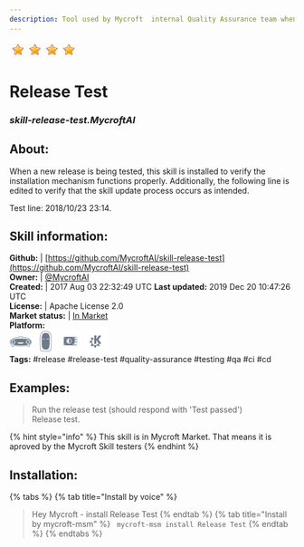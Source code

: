 ```yaml
---    
description: Tool used by Mycroft  internal Quality Assurance team when validating a new mycroft-core release  
---    
```

![](../.gitbook/assets/star.png)![](../.gitbook/assets/star.png)![](../.gitbook/assets/star.png)![](../.gitbook/assets/star.png)  
# Release Test  
### _skill-release-test.MycroftAI_  
## About:  
When a new release is being tested, this skill is installed to verify the
installation mechanism functions properly.  Additionally, the following line
is edited to verify that the skill update process occurs as intended.

Test line:  2018/10/23 23:14.

## Skill information:  
**Github:** | [https://github.com/MycroftAI/skill-release-test](https://github.com/MycroftAI/skill-release-test)  
**Owner:** | [@MycroftAI](https://github.com/MycroftAI)  
**Created:** | 2017 Aug 03 22:32:49 UTC  **Last updated:** 2019 Dec 20 10:47:26 UTC  
**License:** | Apache License 2.0  
**Market status:** | [In Market](https://market.mycroft.ai/skill/mycroft-release-test)  
**Platform:**  
 ![](../.gitbook/assets/mark-1-icon.png)  ![](../.gitbook/assets/mark-2-icon.png)  ![](../.gitbook/assets/picroft-icon.png)  ![](../.gitbook/assets/kde.png)   
**Tags:** \#release \#release-test \#quality-assurance \#testing \#qa \#ci \#cd   
## Examples:  
> Run the release test (should respond with 'Test passed')  
> Release test.  
  
{% hint style="info" %}
This skill is in Mycroft Market. That means it is aproved by the Mycroft Skill testers
{% endhint %}
    
## Installation:  
{% tabs %}
{% tab title="Install by voice" %}
> Hey Mycroft - install Release Test
{% endtab %}
  {% tab title="Install by mycroft-msm" %}
``` mycroft-msm install Release Test```
{% endtab %}
  {% endtabs %}
  